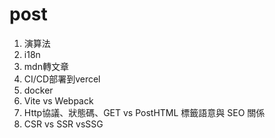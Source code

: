 # post
1. 演算法
2. i18n
3. mdn轉文章
4. CI/CD部署到vercel
5. docker
6. Vite vs Webpack
7. Http協議、狀態碼、GET vs PostHTML 標籤語意與 SEO 關係
8. CSR vs SSR vsSSG